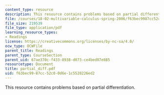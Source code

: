 ```yaml
---
content_type: resource
description: This resource contains problems based on partial differentiation.
file: /courses/18-02-multivariable-calculus-spring-2006/f63bec9987cc52c00d6e1c5528226ed2_partial_diff.pdf
file_size: 219539
file_type: application/pdf
learning_resource_types:
- Readings
license: https://creativecommons.org/licenses/by-nc-sa/4.0/
ocw_type: OCWFile
parent_title: Readings
parent_type: CourseSection
parent_uid: 67ae370c-f433-8938-d073-ce4bed07e885
resourcetype: Document
title: partial_diff.pdf
uid: f63bec99-87cc-52c0-0d6e-1c5528226ed2
---
```

This resource contains problems based on partial differentiation.